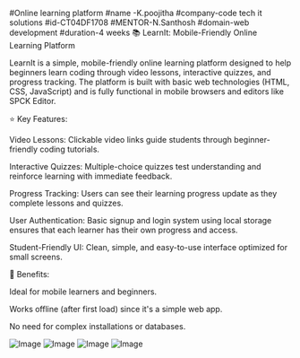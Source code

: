 #Online learning platform 
#name -K.poojitha
#company-code tech it solutions 
#id-CT04DF1708
#MENTOR-N.Santhosh
#domain-web development 
#duration-4 weeks
📚 LearnIt: Mobile-Friendly Online Learning Platform

LearnIt is a simple, mobile-friendly online learning platform designed to help beginners learn coding through video lessons, interactive quizzes, and progress tracking. The platform is built with basic web technologies (HTML, CSS, JavaScript) and is fully functional in mobile browsers and editors like SPCK Editor.

⭐ Key Features:

Video Lessons: Clickable video links guide students through beginner-friendly coding tutorials.

Interactive Quizzes: Multiple-choice quizzes test understanding and reinforce learning with immediate feedback.

Progress Tracking: Users can see their learning progress update as they complete lessons and quizzes.

User Authentication: Basic signup and login system using local storage ensures that each learner has their own progress and access.

Student-Friendly UI: Clean, simple, and easy-to-use interface optimized for small screens.


🚀 Benefits:

Ideal for mobile learners and beginners.

Works offline (after first load) since it's a simple web app.

No need for complex installations or databases.


![Image](https://github.com/user-attachments/assets/f61008ca-2516-4215-80bd-151ef89bc9f5)
![Image](https://github.com/user-attachments/assets/57dd319a-f584-48c1-b115-e5f0319d7d3f)
![Image](https://github.com/user-attachments/assets/64ba163d-3975-46e0-91e4-acdbc031ba8f)
![Image](https://github.com/user-attachments/assets/80d6d7d0-eb26-4e83-bff3-b7d1d5c0ea31)
